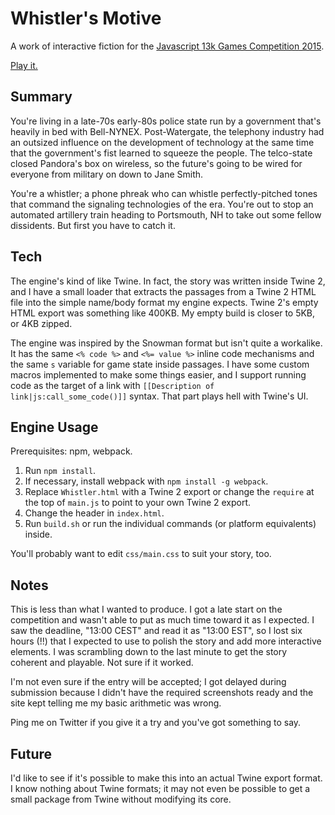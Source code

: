 # Whistler's Motive

A work of interactive fiction for the [Javascript 13k Games Competition 2015](http://js13kgames.com).

[Play it.](https://mildmojo.github.io/whistler)

## Summary

You're living in a late-70s early-80s police state run by a government that's
heavily in bed with Bell-NYNEX. Post-Watergate, the telephony industry had an
outsized influence on the development of technology at the same time that the
government's fist learned to squeeze the people. The telco-state closed
Pandora's box on wireless, so the future's going to be wired for everyone from
military on down to Jane Smith.

You're a whistler; a phone phreak who can whistle perfectly-pitched tones that
command the signaling technologies of the era. You're out to stop an automated
artillery train heading to Portsmouth, NH to take out some fellow dissidents.
But first you have to catch it.

## Tech

The engine's kind of like Twine. In fact, the story was written inside Twine 2,
and I have a small loader that extracts the passages from a Twine 2 HTML file
into the simple name/body format my engine expects. Twine 2's empty HTML export
was something like 400KB. My empty build is closer to 5KB, or 4KB zipped.

The engine was inspired by the Snowman format but isn't quite a workalike. It
has the same `<% code %>` and `<%= value %>` inline code mechanisms and the same
`s` variable for game state inside passages. I have some custom macros
implemented to make some things easier, and I support running code as the target
of a link with `[[Description of link|js:call_some_code()]]` syntax. That part
plays hell with Twine's UI.

## Engine Usage

Prerequisites: npm, webpack.

1. Run `npm install`.
2. If necessary, install webpack with `npm install -g webpack`.
3. Replace `Whistler.html` with a Twine 2 export or change the `require` at the
top of `main.js` to point to your own Twine 2 export.
4. Change the header in `index.html`.
5. Run `build.sh` or run the individual commands (or platform equivalents) inside.

You'll probably want to edit `css/main.css` to suit your story, too.

## Notes

This is less than what I wanted to produce. I got a late start on the
competition and wasn't able to put as much time toward it as I expected. I saw
the deadline, "13:00 CEST" and read it as "13:00 EST", so I lost six hours (!!)
that I expected to use to polish the story and add more interactive elements.
I was scrambling down to the last minute to get the story coherent and playable.
Not sure if it worked.

I'm not even sure if the entry will be accepted; I got delayed during submission
because I didn't have the required screenshots ready and the site kept telling
me my basic arithmetic was wrong.

Ping me on Twitter if you give it a try and you've got something to say.

## Future

I'd like to see if it's possible to make this into an actual Twine export format.
I know nothing about Twine formats; it may not even be possible to get a small
package from Twine without modifying its core.
